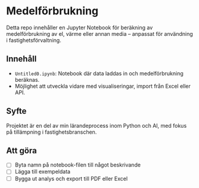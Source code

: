 # Medelförbrukning

Detta repo innehåller en Jupyter Notebook för beräkning av medelförbrukning av el, värme eller annan media – anpassat för användning i fastighetsförvaltning.

## Innehåll

- `Untitled0.ipynb`: Notebook där data laddas in och medelförbrukning beräknas.
- Möjlighet att utveckla vidare med visualiseringar, import från Excel eller API.

## Syfte

Projektet är en del av min lärandeprocess inom Python och AI, med fokus på tillämpning i fastighetsbranschen.

## Att göra

- [ ] Byta namn på notebook-filen till något beskrivande
- [ ] Lägga till exempeldata
- [ ] Bygga ut analys och export till PDF eller Excel
